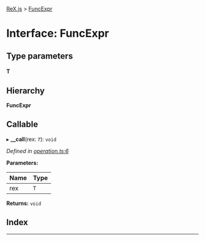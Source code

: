[ReX.js](../README.md) > [FuncExpr](../interfaces/funcexpr.md)

# Interface: FuncExpr

## Type parameters
#### T 
## Hierarchy

**FuncExpr**

## Callable
▸ **__call**(rex: *`T`*): `void`

*Defined in [operation.ts:6](https://github.com/areknawo/Rex/blob/04d02e1/src/operation.ts#L6)*

**Parameters:**

| Name | Type |
| ------ | ------ |
| rex | `T` |

**Returns:** `void`

## Index

---

